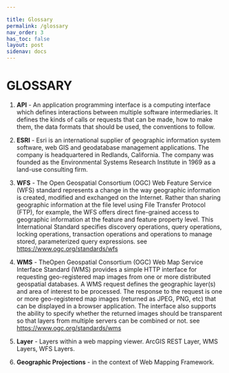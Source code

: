 ```yaml
---

title: Glossary
permalink: /glossary
nav_order: 3
has_toc: false
layout: post
sidenav: docs
---
```


# GLOSSARY

1. <b>API</b> - An application programming interface is a computing interface which defines interactions between multiple software intermediaries. It defines the kinds of calls or requests that can be made, how to make them, the data formats that should be used, the conventions to follow.

2. <b>ESRI</b> - Esri is an international supplier of geographic information system software, web GIS and geodatabase management applications. The company is headquartered in Redlands, California. The company was founded as the Environmental Systems Research Institute in 1969 as a land-use consulting firm.

3. <b>WFS</b> - The Open Geospatial Consortium (OGC) Web Feature Service (WFS) standard represents a change in the way geographic information is created, modified and exchanged on the Internet. Rather than sharing geographic information at the file level using File Transfer Protocol (FTP), for example, the WFS offers direct fine-grained access to geographic information at the feature and feature property level. This International Standard specifies discovery operations, query operations, locking operations, transaction operations and operations to manage stored, parameterized query expressions. see <https://www.ogc.org/standards/wfs>

4. <b>WMS</b> - TheOpen Geospatial Consortium (OGC) Web Map Service Interface Standard (WMS) provides a simple HTTP interface for requesting geo-registered map images from one or more distributed geospatial databases. A WMS request defines the geographic layer(s) and area of interest to be processed. The response to the request is one or more geo-registered map images (returned as JPEG, PNG, etc) that can be displayed in a browser application. The interface also supports the ability to specify whether the returned images should be transparent so that layers from multiple servers can be combined or not. see <https://www.ogc.org/standards/wms>

5. <b>Layer</b> - Layers within a web mapping viewer. ArcGIS REST Layer, WMS Layers, WFS Layers. 
6. <b>Geographic Projections</b> - in the context of Web Mapping Framework.


